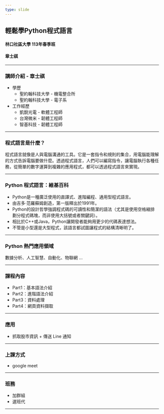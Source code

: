 ```yaml
---
type: slide
---
```

## 輕鬆學Python程式語言
#### 林口社區大學 113年春季班
#### 章士祺

---

### 講師介紹 - 章士祺
- 學歷
    - 聖約翰科技大學 - 機電整合所
    - 聖約翰科技大學 - 電子系
- 工作經歷
    - 凱銳光電 - 軟體工程師
    - 台灣微米 - 韌體工程師
    - 智基科技 - 韌體工程師

---

### 程式語言是什麼？
程式語言就像是人與電腦溝通的工具。它是一套指令和規則的集合，用電腦能理解的方式告訴電腦要做什麼。透過程式語言，人們可以編寫指令，讓電腦執行各種任務，從簡單的數字運算到複雜的應用程式，都可以透過程式語言來實現。

---

### Python 程式語言：維基百科
- Python是一種廣泛使用的直譯式、進階編程、通用型程式語言。
- 由吉多·范羅蘇姆創造，第一版釋出於1991年。
- Python的設計哲學強調程式碼的可讀性和簡潔的語法（尤其是使用空格縮排劃分程式碼塊，而非使用大括號或者關鍵詞）。
- 相比於C++或Java，Python讓開發者能夠用更少的代碼表達想法。
- 不管是小型還是大型程式，該語言都試圖讓程式的結構清晰明了。

---

### Python 熱門應用領域
數據分析、人工智慧、自動化、物聯網 …

---

### 課程內容
- Part1：基本語法介紹
- Part2：進階語法介紹
- Part3：資料處理
- Part4：網頁資料擷取

---

### 應用
- 抓取股市資訊 + 傳送 Line 通知

---

### 上課方式
- google meet


---

### 班務
- 加群組
- 選班代

---

